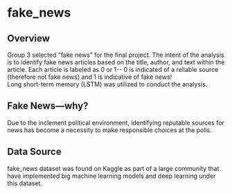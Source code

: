 # fake_news

## Overview
Group 3 selected “fake news” for the final project. The intent of the analysis is to identify fake news articles based on the title, author, and text within the article. Each article is labeled as 0 or 1-- 0 is indicated of a reliable source (therefore not fake news) and 1 is indicative of fake news!   
Long short-term memory (LSTM) was utilized to conduct the analysis. 

## Fake News—why?
Due to the inclement political environment, identifying reputable sources for news has become a necessity to make responsible choices at the polls.

## Data Source
fake_news dataset was found on Kaggle as part of a large community that have implemented big machine learning models and deep learning under this dataset.
